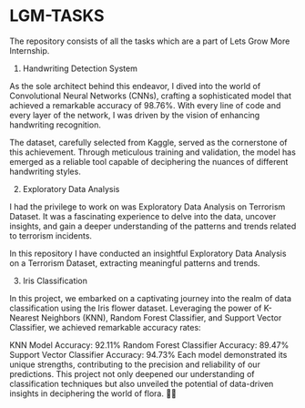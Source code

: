 # LGM-TASKS
The repository consists of all the tasks which are a part of Lets Grow More Internship.

1. Handwriting Detection System

As the sole architect behind this endeavor, I dived into the world of Convolutional Neural Networks (CNNs), crafting a sophisticated model that achieved a remarkable accuracy of 98.76%. With every line of code and every layer of the network, I was driven by the vision of enhancing handwriting recognition.

The dataset, carefully selected from Kaggle, served as the cornerstone of this achievement. Through meticulous training and validation, the model has emerged as a reliable tool capable of deciphering the nuances of different handwriting styles.

2. Exploratory Data Analysis

I had the privilege to work on was Exploratory Data Analysis on Terrorism Dataset. It was a fascinating experience to delve into the data, uncover insights, and gain a deeper understanding of the patterns and trends related to terrorism incidents. 

In this repository I have conducted an insightful Exploratory Data Analysis on a Terrorism Dataset, extracting meaningful patterns and trends.

3. Iris Classification

In this project, we embarked on a captivating journey into the realm of data classification using the Iris flower dataset. Leveraging the power of K-Nearest Neighbors (KNN), Random Forest Classifier, and Support Vector Classifier, we achieved remarkable accuracy rates:

KNN Model Accuracy: 92.11% Random Forest Classifier Accuracy: 89.47% Support Vector Classifier Accuracy: 94.73% Each model demonstrated its unique strengths, contributing to the precision and reliability of our predictions. This project not only deepened our understanding of classification techniques but also unveiled the potential of data-driven insights in deciphering the world of flora. 🌿🌸
